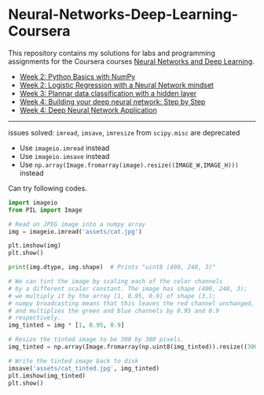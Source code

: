 # Neural-Networks-Deep-Learning-Coursera
This repository contains my solutions for labs and programming assignments for the Coursera courses [Neural Networks and Deep Learning](https://www.googleadservices.com/pagead/aclk?sa=L&ai=DChcSEwibl7XGvuDyAhWemmYCHb1qDe0YABAAGgJzbQ&ae=2&ohost=www.google.com&cid=CAESQOD2tcu6_aOG19BQOlpccn0Cmr8YkV7DnKBmM6PU29a9xo8OdpHeIUD06IY6egfaZXmDM2hl4kJUH0ehxldr8bE&sig=AOD64_0h4_OF298BvRutFHaeiXl_3kAXPA&q&adurl&ved=2ahUKEwjOzazGvuDyAhWCfH0KHaDkAB4Q0Qx6BAgEEAE). 

- [Week 2: Python Basics with NumPy](https://github.com/Yuxinn-J/Neural-Networks-Deep-Learning-Coursera/blob/main/Python_Basics_With_Numpy.ipynb)
- [Week 2: Logistic Regression with a Neural Network mindset](https://github.com/Yuxinn-J/Neural-Networks-Deep-Learning-Coursera/blob/main/Logistic_Regression_with_a_Neural_Network_mindset.ipynb)
- [Week 3: Plannar data classification with a hidden layer](https://github.com/Yuxinn-J/Neural-Networks-Deep-Learning-Coursera/blob/main/Planar_data_classification_with_onehidden_layer.ipynb)
- [Week 4: Building your deep neural network: Step by Step](https://github.com/Yuxinn-J/Neural-Networks-Deep-Learning-Coursera/blob/main/Building_your_Deep_Neural_Network_Step_by_Step.ipynb)
- [Week 4: Deep Neural Network Application](https://github.com/Yuxinn-J/Neural-Networks-Deep-Learning-Coursera/blob/main/Deep%20Neural%20Network%20-%20Application.ipynb)

----
issues solved: `imread`, `imsave`, `imresize` from `scipy.misc` are deprecated

- Use `imageio.imread` instead
- Use `imageio.imsave` instead
- Use `np.array(Image.fromarray(image).resize((IMAGE_W,IMAGE_H)))` instead

Can try following codes.

```python
import imageio
from PIL import Image

# Read an JPEG image into a numpy array
img = imageio.imread('assets/cat.jpg')

plt.imshow(img)
plt.show()

print(img.dtype, img.shape)  # Prints "uint8 (400, 248, 3)"

# We can tint the image by scaling each of the color channels
# by a different scalar constant. The image has shape (400, 248, 3);
# we multiply it by the array [1, 0.95, 0.9] of shape (3,);
# numpy broadcasting means that this leaves the red channel unchanged,
# and multiplies the green and blue channels by 0.95 and 0.9
# respectively.
img_tinted = img * [1, 0.95, 0.9]

# Resize the tinted image to be 300 by 300 pixels.
img_tinted = np.array(Image.fromarray(np.uint8(img_tinted)).resize((300, 300)))

# Write the tinted image back to disk
imsave('assets/cat_tinted.jpg', img_tinted)
plt.imshow(img_tinted)
plt.show()
```
